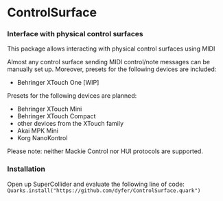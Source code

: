 # ControlSurface

### Interface with physical control surfaces

This package allows interacting with physical control surfaces using MIDI

Almost any control surface sending MIDI control/note messages can be manually set up. Moreover, presets for the following devices are included:
- Behringer XTouch One [WIP]

Presets for the following devices are planned:
- Behringer XTouch Mini
- Behringer XTouch Compact
- other devices from the XTouch family
- Akai MPK Mini
- Korg NanoKontrol

Please note: neither Mackie Control nor HUI protocols are supported.

### Installation

Open up SuperCollider and evaluate the following line of code:
`Quarks.install("https://github.com/dyfer/ControlSurface.quark")`
